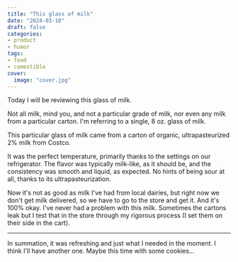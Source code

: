 ```yaml
---
title: "This glass of milk"
date: "2024-03-10"
draft: false
categories:
- product
- humor
tags:
- food
- comestible
cover:
  image: "cover.jpg"
---
```

Today I will be reviewing this glass of milk.
<!--more-->
Not all milk, mind you, and not a particular grade of milk, nor even any milk from a particular carton. I'm referring to a single, 8 oz. glass of milk.

This particular glass of milk came from a carton of organic, ultrapasteurized 2% milk from Costco.

It was the perfect temperature, primarily thanks to the settings on our refrigerator. The flavor was typically milk-like, as it should be, and the consistency was smooth and liquid, as expected. No hints of being sour at all, thanks to its ultrapasteurization.

Now it's not as good as milk I've had from local dairies, but right now we don't get milk delivered, so we have to go to the store and get it. And it's 100% okay. I've never had a problem with this milk. Sometimes the cartons leak but I test that in the store through my rigorous process (I set them on their side in the cart).

---

In summation, it was refreshing and just what I needed in the moment. I think I'll have another one. Maybe this time with some cookies...